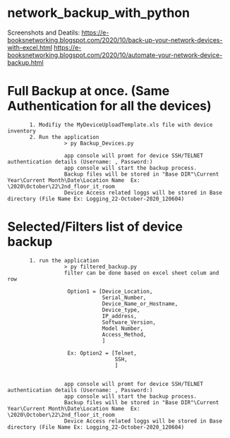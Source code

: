 # network_backup_with_python

Screenshots and Deatils: https://e-booksnetworking.blogspot.com/2020/10/back-up-your-network-devices-with-excel.html
                         https://e-booksnetworking.blogspot.com/2020/10/automate-your-network-device-backup.html

# Full Backup at once. (Same Authentication for all the devices)
           1. Modifiy the MyDeviceUploadTemplate.xls file with device inventory
           2. Run the application 
                      > py Backup_Devices.py
           
                      app console will promt for device SSH/TELNET authentication details (Username: , Password:)
                      app console will start the backup process. 
                      Backup files will be stored in "Base DIR"\Current Year\Current Month\Date\Location Name  Ex: \2020\October\22\2nd_floor_it_room
                      Device Access related loggs will be stored in Base directory (File Name Ex: Logging_22-October-2020_120604)

# Selected/Filters list of device backup
           1. run the application
                      > py filtered_backup.py
                      filter can be done based on excel sheet colum and row
                               
                       Option1 = [Device_Location,
                                  Serial_Number,
                                  Device_Name_or_Hostname,
                                  Device_type,
                                  IP_address,
                                  Software_Version,
                                  Model Number,
                                  Access_Method,
                                  ]
                       
                       Ex: Option2 = [Telnet,
                                      SSH,
                                      ]
                                 
               
                      app console will promt for device SSH/TELNET authentication details (Username: , Password:)
                      app console will start the backup process. 
                      Backup files will be stored in "Base DIR"\Current Year\Current Month\Date\Location Name  Ex: \2020\October\22\2nd_floor_it_room
                      Device Access related loggs will be stored in Base directory (File Name Ex: Logging_22-October-2020_120604)
           
                    


 
      
